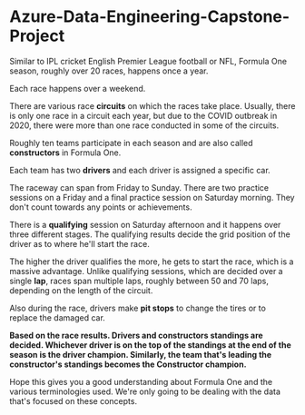 # Azure-Data-Engineering-Capstone-Project


Similar to IPL cricket English Premier League football or NFL, Formula One season, roughly over 20 races, happens once a year.

Each race happens over a weekend.

There are various race **circuits** on which the races take place.
Usually, there is only one race in a circuit each year, but due to the COVID outbreak in 2020, there were more than one race conducted in some of the circuits.

Roughly ten teams participate in each season and are also called **constructors** in Formula One.

Each team has two **drivers** and each driver is assigned a specific car.

The raceway can span from Friday to Sunday.
There are two practice sessions on a Friday and a final practice session on Saturday morning. They don't count towards any points or achievements.

There is a **qualifying** session on Saturday afternoon and it happens over three different stages. The qualifying results decide the grid position of the driver as to where he'll start the race.

The higher the driver qualifies the more, he gets to start the race, which is a massive advantage. Unlike qualifying sessions, which are decided over a single **lap**, races span multiple laps, roughly between 50 and 70 laps, depending on the length of the circuit.

Also during the race, drivers make **pit stops** to change the tires or to replace the damaged car.

**Based on the race results. Drivers and constructors standings are decided. Whichever driver is on the top of the standings at the end of the season is the driver champion.
Similarly, the team that's leading the constructor's standings becomes the Constructor champion.**

Hope this gives you a good understanding about Formula One and the various terminologies used.
We're only going to be dealing with the data that's focused on these concepts.
